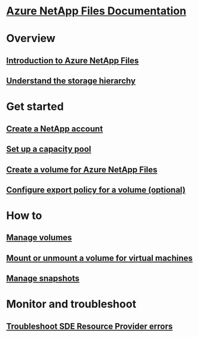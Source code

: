 # [Azure NetApp Files Documentation](index.md)

# Overview
## [Introduction to Azure NetApp Files](azure-netapp-files-introduction.md)
## [Understand the storage hierarchy](azure-netapp-files-understand-storage-hierarchy.md)

# Get started
## [Create a NetApp account](azure-netapp-files-create-netapp-account.md)
## [Set up a capacity pool](azure-netapp-files-set-up-capacity-pool.md)
## [Create a volume for Azure NetApp Files](azure-netapp-files-create-volumes.md)
## [Configure export policy for a volume (optional)](azure-netapp-files-configure-export-policy.md)

# How to
## [Manage volumes](azure-netapp-files-manage-volumes.md)
## [Mount or unmount a volume for virtual machines](azure-netapp-files-mount-unmount-volumes-for-virtual-machines.md)
## [Manage snapshots](azure-netapp-files-manage-snapshots.md)

# Monitor and troubleshoot
## [Troubleshoot SDE Resource Provider errors](azure-netapp-files-troubleshoot-sde-resource-provider-errors.md)

